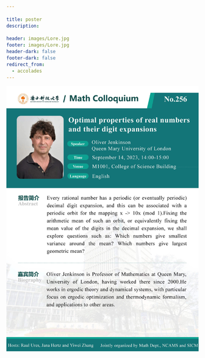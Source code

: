 ```yaml
---

title: poster
description: 

header: images/Lore.jpg
footer: images/Lore.jpg
header-dark: false
footer-dark: false
redirect_from:
  - accolades
---
```


![poster](20230914.jpg)
